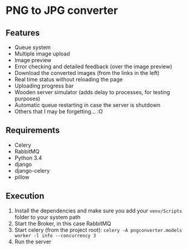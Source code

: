 PNG to JPG converter
=============

## Features
* Queue system
* Multiple image upload
* Image preview
* Error checking and detailed feedback (over the image preview)
* Download the converted images (from the links in the left)
* Real time status without reloading the page
* Uploading progress bar
* Wooden server simulator (adds delay to processes, for testing purposes)
* Automatic queue restarting in case the server is shutdown
* Others that I may be forgetting... :O

## Requirements
* Celery
* RabbitMQ
* Python 3.4
 * django
 * django-celery
 * pillow

## Execution
1. Install the dependencies and make sure you add your ```venv/Scripts``` folder to your system path
2. Start the Broker, in this case RabbitMQ
3. Start celery (from the project root): 
	```celery -A pngconverter.models worker -l info --concurrency 3```
4. Run the server


